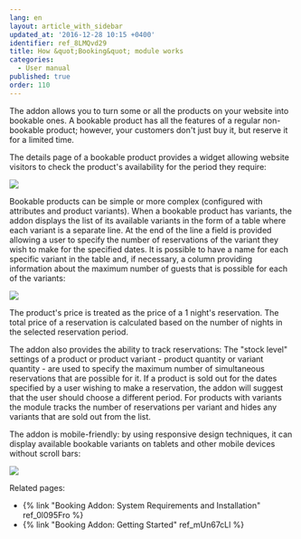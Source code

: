 ```yaml
---
lang: en
layout: article_with_sidebar
updated_at: '2016-12-28 10:15 +0400'
identifier: ref_8LMQvd29
title: How &quot;Booking&quot; module works
categories:
  - User manual
published: true
order: 110
---
```



The addon allows you to turn some or all the products on your website into bookable ones. A bookable product has all the features of a regular non-bookable product; however, your customers don't just buy it, but reserve it for a limited time.

The details page of a bookable product provides a widget allowing website visitors to check the product's availability for the period they require:

![]({{site.baseurl}}/attachments/8749986/8718800.png)

Bookable products can be simple or more complex (configured with attributes and product variants). When a bookable product has variants, the addon displays the list of its available variants in the form of a table where each variant is a separate line. At the end of the line a field is provided allowing a user to specify the number of reservations of the variant they wish to make for the specified dates. It is possible to have a name for each specific variant in the table and, if necessary, a column providing information about the maximum number of guests that is possible for each of the variants:

![]({{site.baseurl}}/attachments/8749986/8718798.png)

The product's price is treated as the price of a 1 night's reservation. The total price of a reservation is calculated based on the number of nights in the selected reservation period.

The addon also provides the ability to track reservations: The "stock level" settings of a product or product variant - product quantity or variant quantity - are used to specify the maximum number of simultaneous reservations that are possible for it. If a product is sold out for the dates specified by a user wishing to make a reservation, the addon will suggest that the user should choose a different period. For products with variants the module tracks the number of reservations per variant and hides any variants that are sold out from the list.

The addon is mobile-friendly: by using responsive design techniques, it can display available bookable variants on tablets and other mobile devices without scroll bars:

![]({{site.baseurl}}/attachments/8749986/8718802.png)

Related pages:

*   {% link "Booking Addon: System Requirements and Installation" ref_0l095Fro %}
*   {% link "Booking Addon: Getting Started" ref_mUn67cLl %}
